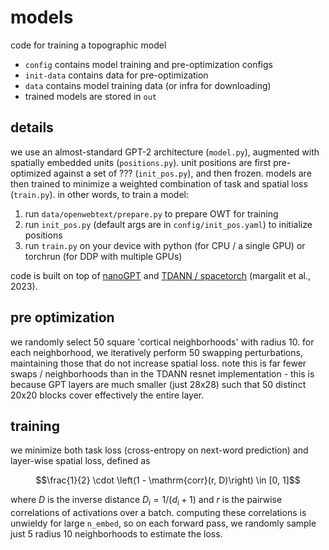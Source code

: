 # models
code for training a topographic model

* `config` contains model training and pre-optimization configs
* `init-data` contains data for pre-optimization
* `data` contains model training data (or infra for downloading)
* trained models are stored in `out`

## details
we use an almost-standard GPT-2 architecture (`model.py`), augmented with spatially embedded units (`positions.py`). unit positions are first pre-optimized against a set of ??? (`init_pos.py`), and then frozen. models are then trained to minimize a weighted combination of task and spatial loss (`train.py`). in other words, to train a model:

1. run `data/openwebtext/prepare.py` to prepare OWT for training
2. run `init_pos.py` (default args are in `config/init_pos.yaml`) to initialize positions
3. run `train.py` on your device with python (for CPU / a single GPU) or torchrun (for DDP with multiple GPUs)

code is built on top of [nanoGPT](https://github.com/karpathy/nanoGPT) and [TDANN / spacetorch](https://github.com/neuroailab/TDANN) (margalit et al., 2023).

## pre optimization
we randomly select 50 square 'cortical neighborhoods' with radius 10. for each neighborhood, we iteratively perform 50 swapping perturbations, maintaining those that do not increase spatial loss. note this is far fewer swaps / neighborhoods than in the TDANN resnet implementation - this is because GPT layers are much smaller (just 28x28) such that 50 distinct 20x20 blocks cover effectively the entire layer.

## training
we minimize both task loss (cross-entropy on next-word prediction) and layer-wise spatial loss, defined as

$$\frac{1}{2} \cdot \left(1 - \mathrm{corr}(r, D)\right) \in [0, 1]$$

where $D$ is the inverse distance $D_i = 1 / (d_i + 1)$ and $r$ is the pairwise correlations of activations over a batch. computing these correlations is unwieldy for large `n_embed`, so on each forward pass, we randomly sample just 5 radius 10 neighborhoods to estimate the loss.
